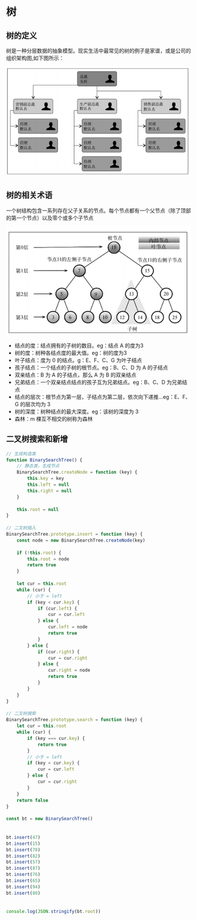 # 树

## 树的定义
树是一种分层数据的抽象模型。现实生活中最常见的树的例子是家谱，或是公司的组织架构图,如下图所示：

!['tree1'](/imgs/datatype/tree1.png)


## 树的相关术语

一个树结构包含一系列存在父子关系的节点。每个节点都有一个父节点（除了顶部的第一个节点）以及零个或多个子节点

!['tree2'](/imgs/datatype/tree2.png)

- 结点的度：结点拥有的子树的数目。eg：结点 A 的度为3
- 树的度：树种各结点度的最大值。eg：树的度为3
- 叶子结点：度为 0 的结点。g：E、F、C、G 为叶子结点
- 孩子结点：一个结点的子树的根节点。eg：B、C、D 为 A 的子结点
- 双亲结点：B 为 A 的子结点，那么 A 为 B 的双亲结点
- 兄弟结点：一个双亲结点结点的孩子互为兄弟结点。eg：B、C、D 为兄弟结点
- 结点的层次：根节点为第一层，子结点为第二层，依次向下递推…eg：E、F、G 的层次均为 3
- 树的深度：树种结点的最大深度。eg：该树的深度为 3
- 森林：m 棵互不相交的树称为森林


## 二叉树搜索和新增
```javascript
// 生成构造类
function BinarySearchTree() {
    // 静态类，生成节点
    BinarySearchTree.createNode = function (key) {
        this.key = key
        this.left = null
        this.right = null
    }

    this.root = null
}

// 二叉树插入
BinarySearchTree.prototype.insert = function (key) {
    const node = new BinarySearchTree.createNode(key)

    if (!this.root) {
        this.root = node
        return true
    }

    let cur = this.root
    while (cur) {
        // 小于 = left
        if (key < cur.key) {
            if (cur.left) {
                cur = cur.left
            } else {
                cur.left = node
                return true
            }
        } else {
            if (cur.right) {
                cur = cur.right
            } else {
                cur.right = node
                return true
            }
        }
    }
}

// 二叉树搜索
BinarySearchTree.prototype.search = function (key) {
    let cur = this.root
    while (cur) {
        if (key === cur.key) {
            return true
        }
        // 小于 = left
        if (key < cur.key) {
            cur = cur.left
        } else {
            cur = cur.right
        }
    }
    return false
}

const bt = new BinarySearchTree()


bt.insert(47)
bt.insert(15)
bt.insert(78)
bt.insert(82)
bt.insert(57)
bt.insert(87)
bt.insert(76)
bt.insert(65)
bt.insert(94)
bt.insert(80)


console.log(JSON.stringify(bt.root))
```

